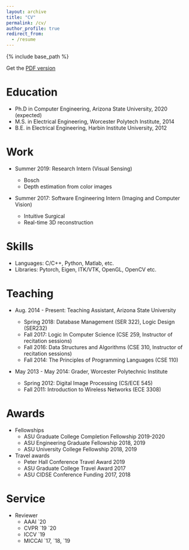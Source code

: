 ```yaml
---
layout: archive
title: "CV"
permalink: /cv/
author_profile: true
redirect_from:
  - /resume
---
```


{% include base_path %}

Get the [PDF version](http://icemiliang.github.io/files/resume.pdf)


Education
======
* Ph.D in Computer Engineering, Arizona State University, 2020 (expected)
* M.S. in Electrical Engineering, Worcester Polytech Institute, 2014
* B.E. in Electrical Engineering, Harbin Institute University, 2012


Work
======
* Summer 2019: Research Intern (Visual Sensing)
  * Bosch
  * Depth estimation from color images

* Summer 2017: Software Engineering Intern (Imaging and Computer Vision)
  * Intuitive Surgical
  * Real-time 3D reconstruction


Skills
======
* Languages: C/C++, Python, Matlab, etc.
* Libraries: Pytorch, Eigen, ITK/VTK, OpenGL, OpenCV etc.


Teaching
======
* Aug. 2014 - Present: Teaching Assistant, Arizona State University
    * Spring 2018: Database Management (SER 322), Logic Design (SER232)
    * Fall 2017: Logic In Computer Science (CSE 259, Instructor of recitation sessions)
    * Fall 2016: Data Structures and Algorithms (CSE 310, Instructor of recitation sessions)
    * Fall 2014: The Principles of Programming Languages (CSE 110)

* May 2013 - May 2014: Grader, Worcester Polytechnic Institute
  * Spring 2012: Digital Image Processing (CS/ECE 545)
  * Fall 2011: Introduction to Wireless Networks (ECE 3308)


Awards
======
* Fellowships
  * ASU Graduate College Completion Fellowship 2019-2020
  * ASU Engineering Graduate Fellowship 2018, 2019
  * ASU University College Fellowship 2018, 2019
* Travel awards
  * Peter Hall Conference Travel Award 2019
  * ASU Graduate College Travel Award 2017
  * ASU CIDSE Conference Funding 2017, 2018


Service
======
* Reviewer
  * AAAI \`20
  * CVPR \`19 \`20
  * ICCV \`19
  * MICCAI \`17, \`18, \`19
